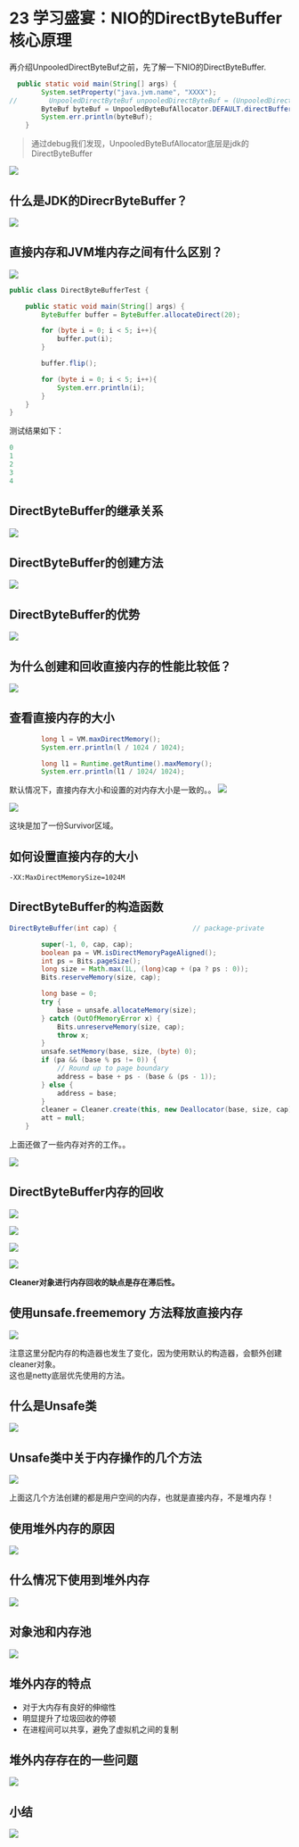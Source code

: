 # 23 学习盛宴：NIO的DirectByteBuffer核心原理



再介绍UnpooledDirectByteBuf之前，先了解一下NIO的DirectByteBuffer.

```java
  public static void main(String[] args) {
        System.setProperty("java.jvm.name", "XXXX");
//        UnpooledDirectByteBuf unpooledDirectByteBuf = (UnpooledDirectByteBuf) UnpooledByteBufAllocator.DEFAULT.directBuffer(9, 100);
        ByteBuf byteBuf = UnpooledByteBufAllocator.DEFAULT.directBuffer(9, 100);
        System.err.println(byteBuf);
    }
```

> 通过debug我们发现，UnpooledByteBufAllocator底层是jdk的DirectByteBuffer

![](https://oscimg.oschina.net/oscnet/up-c4a12a465d027b864c8f9c357fc70902537.png)  



## 什么是JDK的DirecrByteBuffer？
![](https://oscimg.oschina.net/oscnet/up-8a4609eb884e31ac14be3dcd2e9a7e50af3.png)

## 直接内存和JVM堆内存之间有什么区别？
![](https://oscimg.oschina.net/oscnet/up-515fd4934506c0628d0c5832f48b43b6d98.png)

```java
public class DirectByteBufferTest {

    public static void main(String[] args) {
        ByteBuffer buffer = ByteBuffer.allocateDirect(20);

        for (byte i = 0; i < 5; i++){
            buffer.put(i);
        }

        buffer.flip();

        for (byte i = 0; i < 5; i++){
            System.err.println(i);
        }
    }
}
```
测试结果如下：  
```java
0
1
2
3
4
```


## DirectByteBuffer的继承关系
![](https://oscimg.oschina.net/oscnet/up-20377006ad6a6de9db0dd38c5052bdddc3a.png)

## DirectByteBuffer的创建方法
![](https://oscimg.oschina.net/oscnet/up-f8713f93ca504c8379f9d71eeaea42edd04.png)

## DirectByteBuffer的优势
![](https://oscimg.oschina.net/oscnet/up-ce4f53a17a28bf60fe87ddff0bb519849af.png)

## 为什么创建和回收直接内存的性能比较低？
![](https://oscimg.oschina.net/oscnet/up-d5aa6e01705ccb9cd51778eb7d8fe49f199.png)

## 查看直接内存的大小
```java
		long l = VM.maxDirectMemory();
        System.err.println(l / 1024 / 1024);

        long l1 = Runtime.getRuntime().maxMemory();
        System.err.println(l1 / 1024/ 1024);
```

默认情况下，直接内存大小和设置的对内存大小是一致的。。
![](https://oscimg.oschina.net/oscnet/up-20915f914a8f6f1002fac5beca430797edd.png)

![](https://oscimg.oschina.net/oscnet/up-f3abb7b0db1f4225651cbf065b9a40422fe.png)

这块是加了一份Survivor区域。  

## 如何设置直接内存的大小

`-XX:MaxDirectMemorySize=1024M`


## DirectByteBuffer的构造函数

```java
DirectByteBuffer(int cap) {                   // package-private

        super(-1, 0, cap, cap);
        boolean pa = VM.isDirectMemoryPageAligned();
        int ps = Bits.pageSize();
        long size = Math.max(1L, (long)cap + (pa ? ps : 0));
        Bits.reserveMemory(size, cap);

        long base = 0;
        try {
            base = unsafe.allocateMemory(size);
        } catch (OutOfMemoryError x) {
            Bits.unreserveMemory(size, cap);
            throw x;
        }
        unsafe.setMemory(base, size, (byte) 0);
        if (pa && (base % ps != 0)) {
            // Round up to page boundary
            address = base + ps - (base & (ps - 1));
        } else {
            address = base;
        }
        cleaner = Cleaner.create(this, new Deallocator(base, size, cap));
        att = null;
    }
```

上面还做了一些内存对齐的工作。。  

![](https://oscimg.oschina.net/oscnet/up-fa8148976dd85e667f1f1db38a1092f88a7.png)  


## DirectByteBuffer内存的回收

![](https://oscimg.oschina.net/oscnet/up-d2895601974037833a2f48b283166c9bccb.png)  

![](https://oscimg.oschina.net/oscnet/up-0f62ed2212aad1f6f2ea89b3f807dd2c78d.png)

![](https://oscimg.oschina.net/oscnet/up-397d2f169c4d89cf395a8731d893e30b047.png)

![](https://oscimg.oschina.net/oscnet/up-7d1550b24523e2ecd381c4cc785d2286a38.png)

**Cleaner对象进行内存回收的缺点是存在滞后性。**




## 使用unsafe.freememory 方法释放直接内存
![](https://oscimg.oschina.net/oscnet/up-1f98ca5962869c41ca1b93279d28611c155.png)

注意这里分配内存的构造器也发生了变化，因为使用默认的构造器，会额外创建cleaner对象。  
这也是netty底层优先使用的方法。  

## 什么是Unsafe类
![](https://oscimg.oschina.net/oscnet/up-23155d1687a78b7358e5ba7c1b66a4b1246.png)

## Unsafe类中关于内存操作的几个方法

![](https://oscimg.oschina.net/oscnet/up-7cefa2a7080b9c21f33ad19cbe122aa70ec.png)

上面这几个方法创建的都是用户空间的内存，也就是直接内存，不是堆内存！


## 使用堆外内存的原因

![](https://oscimg.oschina.net/oscnet/up-6e17d6be0d217627fe664d8dc6fae01367f.png)


## 什么情况下使用到堆外内存

![](https://oscimg.oschina.net/oscnet/up-33cc5d556902926f5facf904867da26afa9.png)

## 对象池和内存池

![](https://oscimg.oschina.net/oscnet/up-f2d4dfc9c19fbb7bd99d00bd4332b0cefec.png)

## 堆外内存的特点

- 对于大内存有良好的伸缩性
- 明显提升了垃圾回收的停顿
- 在进程间可以共享，避免了虚拟机之间的复制

## 堆外内存存在的一些问题
![](https://oscimg.oschina.net/oscnet/up-5999fd37f1a7fd9445819cfaa1770e56acc.png)


## 小结

![](https://oscimg.oschina.net/oscnet/up-b15af719637e6d9d0601fc4ed4e30f75ea2.png)






















